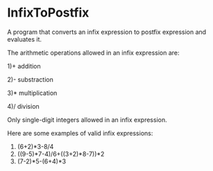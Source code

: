 # InfixToPostfix
A program that converts an infix expression to postfix expression and evaluates it.


The arithmetic operations allowed in an infix expression are:

1)+ addition

2)- substraction

3)* multiplication

4)/ division


Only single-digit integers allowed in an infix expression.


Here are some examples of valid infix expressions:

1) (6+2)*3-8/4
2) ((9-5)*7-4)/6+((3+2)*8-7))*2
3) (7-2)*5-(6+4)*3
 
